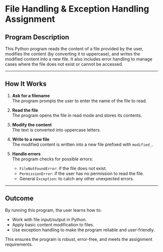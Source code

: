 # File Handling & Exception Handling Assignment

## Program Description
This Python program reads the content of a file provided by the user, modifies the content (by converting it to uppercase), and writes the modified content into a new file. It also includes error handling to manage cases where the file does not exist or cannot be accessed.

---

## How It Works
1. **Ask for a filename**  
   The program prompts the user to enter the name of the file to read.

2. **Read the file**  
   The program opens the file in read mode and stores its contents.

3. **Modify the content**  
   The text is converted into uppercase letters.

4. **Write to a new file**  
   The modified content is written into a new file prefixed with `modified_`.

5. **Handle errors**  
   The program checks for possible errors:  
   - `FileNotFoundError`: if the file does not exist.  
   - `PermissionError`: if the user has no permission to read the file.  
   - General `Exception`: to catch any other unexpected errors.

---

## Outcome
By running this program, the user learns how to:
- Work with file input/output in Python.
- Apply basic content modification to files.
- Use exception handling to make the program reliable and user-friendly.

This ensures the program is robust, error-free, and meets the assignment requirements.

